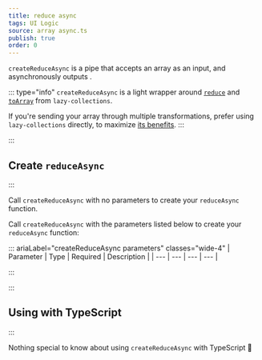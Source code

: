 ```yaml
---
title: reduce async
tags: UI Logic
source: array async.ts
publish: true
order: 0
---
```


`createReduceAsync` is a pipe that accepts an array as an input, and asynchronously outputs <!--TODO-->.

::: type="info"
`createReduceAsync` is a light wrapper around [`reduce`](https://github.com/RobinMalfait/lazy-collections#reduce) and [`toArray`](https://github.com/RobinMalfait/lazy-collections#toarray) from `lazy-collections`.

If you're sending your array through multiple transformations, prefer using `lazy-collections` directly, to maximize [its benefits](https://alexvipond.dev/blog/im-obsessed-with-lazy-collections).
:::


:::
## Create `reduceAsync`
:::

Call `createReduceAsync` with no parameters to create your `reduceAsync` function.

Call `createReduceAsync` with the parameters listed below to create your `reduceAsync` function:

::: ariaLabel="createReduceAsync parameters" classes="wide-4"
| Parameter | Type | Required | Description |
| --- | --- | --- | --- |

:::


:::
## Using with TypeScript
:::

Nothing special to know about using `createReduceAsync` with TypeScript 🚀

